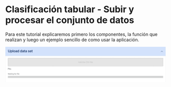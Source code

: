 # Clasificación tabular - Subir y procesar el conjunto de datos

Para este tutorial explicaremos primero los componentes, la función que realizan y luego un ejemplo sencillo de como usar la aplicación.

![00-upload-dataset.png {server}](../images/00-tabular-classification/00-upload-dataset.png)

